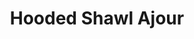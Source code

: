 ---
title: "Hooded Shawl Ajour"
categories: ["Accessories","Accessories/Shawls"]
images: ["./P05A7129.JPG"]
---